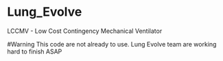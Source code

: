 # Lung_Evolve
 LCCMV - Low Cost Contingency Mechanical Ventilator

#Warning
This code are not already to use. Lung Evolve team are working hard to finish ASAP